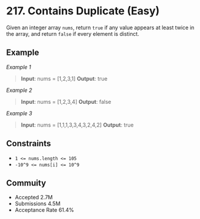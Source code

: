 # 217. Contains Duplicate (Easy)
Given an integer array `nums`, return `true` if any value appears at least twice in the array, and return `false` if every element is distinct.


## Example
*Example 1*

> **Input**: nums = [1,2,3,1]
> **Output**: true


*Example 2*

> **Input**: nums = [1,2,3,4]
> **Output**: false


*Example 3*

> **Input**: nums = [1,1,1,3,3,4,3,2,4,2]
> **Output**: true


## Constraints
* `1 <= nums.length <= 105`
* `-10^9 <= nums[i] <= 10^9`


## Commuity
* Accepted 2.7M
* Submissions 4.5M
* Acceptance Rate 61.4%
